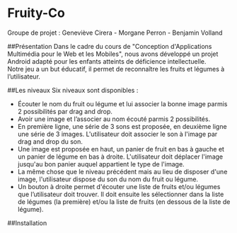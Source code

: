 Fruity-Co
=========
Groupe de projet : Geneviève Cirera - Morgane Perron - Benjamin Volland


##Présentation
Dans le cadre du cours de "Conception d'Applications Multimédia pour le Web et les Mobiles", nous avons développé un projet Android adapté pour les enfants atteints de déficience intellectuelle. <br>
Notre jeu a un but éducatif, il permet de reconnaître les fruits et légumes à l’utilisateur.

##Les niveaux
Six niveaux sont disponibles : 
   - Écouter le nom du fruit ou légume et lui associer la bonne image parmis 2 possibilités par drag and drop.
   - Avoir une image et l’associer au nom écouté parmis 2 possibilités.
   - En première ligne, une série de 3 sons est proposée, en deuxième ligne une série de 3 images. L'utilisateur doit associer le son à l'image par drag and drop du son.
   - Une image est proposée en haut, un panier de fruit en bas à gauche et un panier de légume en bas à droite. L'utilisateur doit déplacer l'image jusqu'au bon panier auquel appartient le type de l'image.
   - La même chose que le niveau précédent mais au lieu de disposer d'une image, l'utilisateur dispose du son du nom du fruit ou légume.
   - Un bouton à droite permet d'écouter une liste de fruits et/ou légumes que l’utilisateur doit trouver. Il doit ensuite les sélectionner dans la liste de légumes (la première) et/ou la liste de fruits (en dessous de la liste de légume).

##Installation







